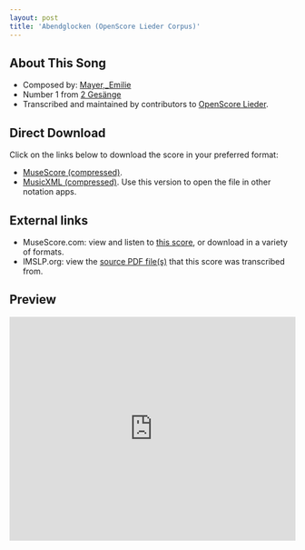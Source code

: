 ```yaml
---
layout: post
title: 'Abendglocken (OpenScore Lieder Corpus)'
---
```


## About This Song

- Composed by: [Mayer,_Emilie](https://fourscoreandmore.org/openscore/lieder/Mayer,_Emilie)
- Number 1 from [2 Gesänge](https://fourscoreandmore.org/openscore/lieder/Mayer,_Emilie/2_Gesänge)
- Transcribed and maintained by contributors to [OpenScore Lieder].

[OpenScore Lieder]: https://musescore.com/openscore-lieder-corpus

## Direct Download

Click on the links below to download the score in your preferred format:
- [MuseScore (compressed)](https://github.com/openscore/lieder/blob/main/scores/Mayer,_Emilie/2_Gesänge/1_Abendglocken/lc5823419.mscz?raw=true).
- [MusicXML (compressed)](https://github.com/openscore/lieder/blob/main/scores/Mayer,_Emilie/2_Gesänge/1_Abendglocken/lc5823419.mxl?raw=true). Use this version to open the file in other notation apps.

## External links

- MuseScore.com: view and listen to [this score][MuseScore], or download in a variety of formats.
- IMSLP.org: view the [source PDF file(s)][IMSLP] that this score was transcribed from.

[MuseScore]: https://musescore.com/score/5823419
[IMSLP]: https://imslp.org/wiki/Special:ReverseLookup/133706

## Preview

<iframe width="100%" height="394" src="https://musescore.com/openscore-lieder-corpus/scores/5823419/embed" frameborder="0" allowfullscreen allow="autoplay; fullscreen"></iframe>
